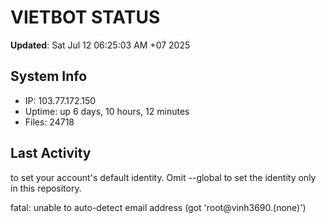 # VIETBOT STATUS
**Updated**: Sat Jul 12 06:25:03 AM +07 2025

## System Info
- IP: 103.77.172.150
- Uptime: up 6 days, 10 hours, 12 minutes
- Files: 24718

## Last Activity

to set your account's default identity.
Omit --global to set the identity only in this repository.

fatal: unable to auto-detect email address (got 'root@vinh3690.(none)')
